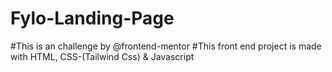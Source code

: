 # Fylo-Landing-Page
#This is an challenge by @frontend-mentor
#This front end project is made with HTML, CSS-(Tailwind Css) & Javascript
